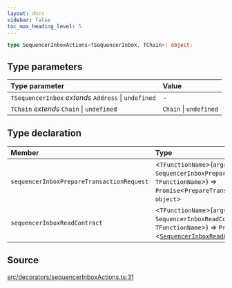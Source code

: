 ```yaml
---
layout: docs
sidebar: false
toc_max_heading_level: 5
---
```


```ts
type SequencerInboxActions<TSequencerInbox, TChain>: object;
```

## Type parameters

| Type parameter | Value |
| :------ | :------ |
| `TSequencerInbox` *extends* `Address` \| `undefined` | - |
| `TChain` *extends* `Chain` \| `undefined` | `Chain` \| `undefined` |

## Type declaration

| Member | Type |
| :------ | :------ |
| `sequencerInboxPrepareTransactionRequest` | \<`TFunctionName`\>(`args`: `SequencerInboxPrepareTransactionRequestArgs`\<`TSequencerInbox`, `TFunctionName`\>) => `Promise`\<`PrepareTransactionRequestReturnType`\<`TChain`\> & `object`\> |
| `sequencerInboxReadContract` | \<`TFunctionName`\>(`args`: `SequencerInboxReadContractArgs`\<`TSequencerInbox`, `TFunctionName`\>) => `Promise` \<[`SequencerInboxReadContractReturnType`](../../../sequencerInboxReadContract/type-aliases/SequencerInboxReadContractReturnType.md)\<`TFunctionName`\>\> |

## Source

[src/decorators/sequencerInboxActions.ts:31](https://github.com/OffchainLabs/arbitrum-orbit-sdk/blob/27c24d61cdc7e62a81af29bd04f39d5a3549ecb3/src/decorators/sequencerInboxActions.ts#L31)
